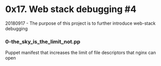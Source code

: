 # 0x17. Web stack debugging #4 

20180917 - The purpose of this project is to further introduce web-stack debugging

### 0-the_sky_is_the_limit_not.pp
Puppet manifest that increases the limit of file descriptors that nginx can open
